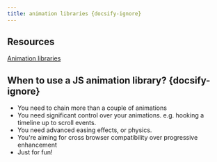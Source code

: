 ```yaml
---
title: animation libraries {docsify-ignore}
---
```


## Resources

[Animation libraries](https://awesome-web-animation.netlify.com/)


## When to use a JS animation library? {docsify-ignore}

* You need to chain more than a couple of animations
* You need significant control over your animations. e.g. hooking a timeline up to scroll events.
* You need advanced easing effects, or physics.
* You're aiming for cross browser compatibility over progressive enhancement
* Just for fun!

